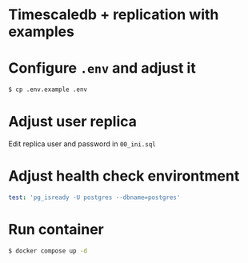 # Timescaledb + replication with examples

# Configure `.env` and adjust it
```bash
$ cp .env.example .env
```

# Adjust user replica
Edit replica user and password in `00_ini.sql`

# Adjust health check environtment
```yaml
test: 'pg_isready -U postgres --dbname=postgres'
```
# Run container
```bash
$ docker compose up -d
```